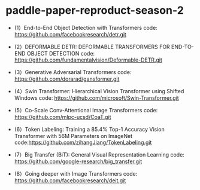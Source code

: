# paddle-paper-reproduct-season-2

- (1）End-to-End Object Detection with Transformers
    code: https://github.com/facebookresearch/detr.git
    

- (2）DEFORMABLE DETR: DEFORMABLE TRANSFORMERS FOR END-TO-END OBJECT DETECTION
    code: https://github.com/fundamentalvision/Deformable-DETR.git

- (3）Generative Adversarial Transformers
    code: https://github.com/dorarad/gansformer.git

- (4）Swin Transformer: Hierarchical Vision Transformer using Shifted Windows
    code: https://github.com/microsoft/Swin-Transformer.git

- (5）Co-Scale Conv-Attentional Image Transformers
    code: https://github.com/mlpc-ucsd/CoaT.git

- (6）Token Labeling: Training a 85.4% Top-1 Accuracy Vision Transformer with 56M Parameters on ImageNet
    code:https://github.com/zihangJiang/TokenLabeling.git

- (7）Big Transfer (BiT): General Visual Representation Learning
    code: https://github.com/google-research/big_transfer.git

- (8）Going deeper with Image Transformers
   code: https://github.com/facebookresearch/deit.git
